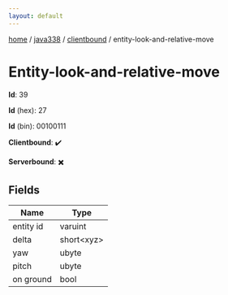 ```yaml
---
layout: default
---
```


[home](/)  /  [java338](/protocol/java338)  /  [clientbound](/protocol/java338/clientbound)  /  entity-look-and-relative-move

# Entity-look-and-relative-move

**Id**: 39

**Id** (hex): 27

**Id** (bin): 00100111

**Clientbound**: ✔️

**Serverbound**: ✖️

## Fields

Name | Type
---|---
entity id | varuint
delta | short&lt;xyz&gt;
yaw | ubyte
pitch | ubyte
on ground | bool

